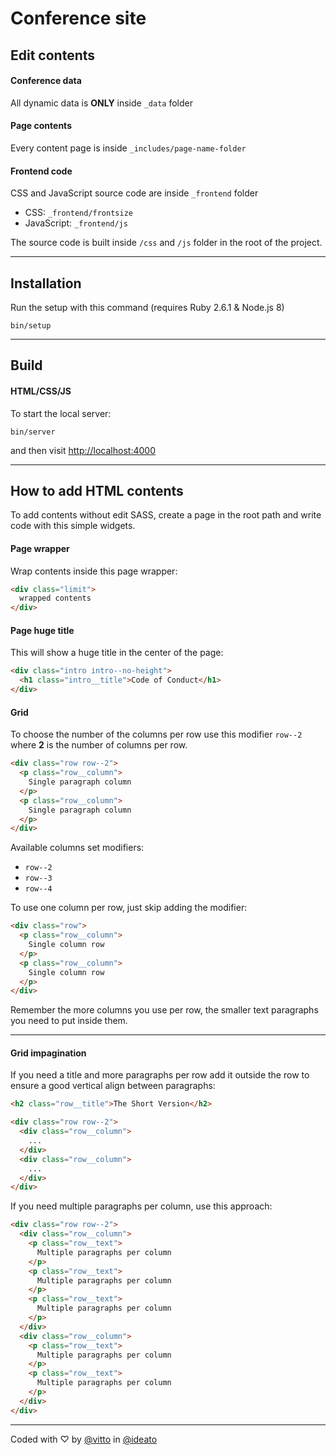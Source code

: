 # Conference site

## Edit contents

#### Conference data

All dynamic data is **ONLY** inside `_data` folder

#### Page contents

Every content page is inside `_includes/page-name-folder`

#### Frontend code

CSS and JavaScript source code are inside `_frontend` folder

- CSS: `_frontend/frontsize`
- JavaScript: `_frontend/js`

The source code is built inside `/css` and `/js` folder in the root of the project.

---

## Installation

Run the setup with this command (requires Ruby 2.6.1 & Node.js 8)

```
bin/setup
```

---

## Build

#### HTML/CSS/JS

To start the local server:

```
bin/server
```

and then visit [http://localhost:4000](localhost:4000)

---

## How to add HTML contents

To add contents without edit SASS, create a page in the root path and write code with this simple widgets.

#### Page wrapper

Wrap contents inside this page wrapper:

```html
<div class="limit">
  wrapped contents
</div>
```

#### Page huge title

This will show a huge title in the center of the page:

```html
<div class="intro intro--no-height">
  <h1 class="intro__title">Code of Conduct</h1>
</div>
```

#### Grid

To choose the number of the columns per row use this modifier `row--2` where **2** is the number of columns per row.

```html
<div class="row row--2">
  <p class="row__column">
    Single paragraph column
  </p>
  <p class="row__column">
    Single paragraph column
  </p>
</div>
```

Available columns set modifiers:

- `row--2`
- `row--3`
- `row--4`

To use one column per row, just skip adding the modifier:

```html
<div class="row">
  <p class="row__column">
    Single column row
  </p>
  <p class="row__column">
    Single column row
  </p>
</div>
```


Remember the more columns you use per row, the smaller text paragraphs you need to put inside them.

---

#### Grid impagination

If you need a title and more paragraphs per row add it outside the row to ensure a good vertical align between paragraphs:

```html
<h2 class="row__title">The Short Version</h2>

<div class="row row--2">
  <div class="row__column">
    ...
  </div>
  <div class="row__column">
    ...
  </div>
</div>
```

If you need multiple paragraphs per column, use this approach:

```html
<div class="row row--2">
  <div class="row__column">
    <p class="row__text">
      Multiple paragraphs per column
    </p>
    <p class="row__text">
      Multiple paragraphs per column
    </p>
    <p class="row__text">
      Multiple paragraphs per column
    </p>
  </div>
  <div class="row__column">
    <p class="row__text">
      Multiple paragraphs per column
    </p>
    <p class="row__text">
      Multiple paragraphs per column
    </p>
  </div>
</div>
```

---

Coded with &#9825; by [@vitto](https://github.com/vitto) in [@ideato](https://www.ideato.it)

[jekyll]: https://jekyllrb.com/
[localhost]: http://127.0.0.1:4000
[nodejs]: https://nodejs.org/
